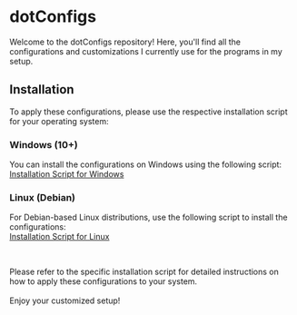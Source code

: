 # dotConfigs
Welcome to the dotConfigs repository! Here, you'll find all the configurations and customizations I currently use for the programs in my setup.


## Installation

To apply these configurations, please use the respective installation script for your operating system:

### Windows (10+)

You can install the configurations on Windows using the following script:
<br>
[Installation Script for Windows](https://github.com/he-d/dotConfigs/blob/main/installerWindows.ps1 'Install Script for Windows')


### Linux (Debian)

For Debian-based Linux distributions, use the following script to install the configurations:
<br>
[Installation Script for Linux](https://github.com/he-d/dotConfigs/blob/main/installerLinux.sh 'Install Script for Linux')

<br>

Please refer to the specific installation script for detailed instructions on how to apply these configurations to your system. 
<br>
<br>
Enjoy your customized setup!


